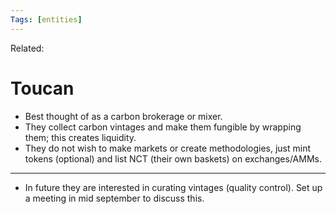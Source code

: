 ```yaml
---
Tags: [entities]
---
```

Related:
# Toucan
- Best thought of as a carbon brokerage or mixer.
- They collect carbon vintages and make them fungible by wrapping them; this creates liquidity.
- They do not wish to make markets or create methodologies, just mint tokens (optional) and list NCT (their own baskets) on exchanges/AMMs. 

---

- In future they are interested in curating vintages (quality control). Set up a meeting in mid september to discuss this. 